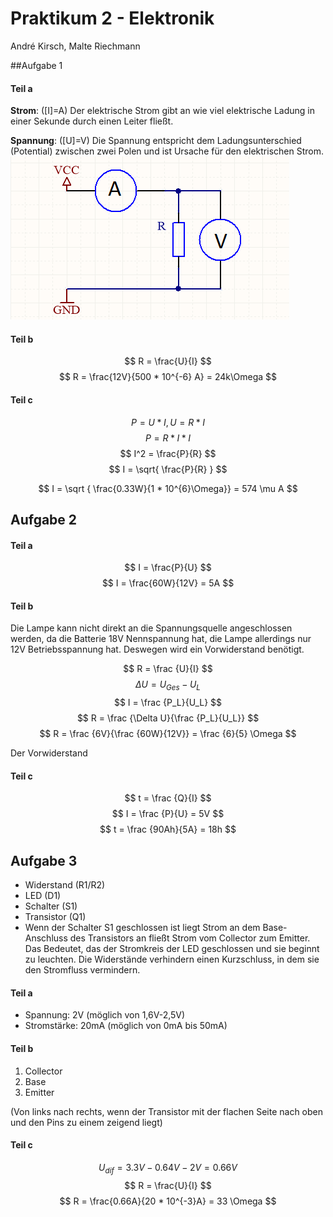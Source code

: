 # Praktikum 2 - Elektronik

André Kirsch, Malte Riechmann

##Aufgabe 1

#### Teil a

**Strom**: ([I]=A) Der elektrische Strom gibt an wie viel elektrische Ladung in einer Sekunde durch einen Leiter fließt.

**Spannung**: ([U]=V) Die Spannung entspricht dem Ladungsunterschied (Potential) zwischen zwei Polen und ist Ursache für den elektrischen Strom.
![1a](1a.png)



#### Teil b

$$
R = \frac{U}{I}
$$
$$
R = \frac{12V}{500 * 10^{-6} A} = 24k\Omega
$$

#### Teil c

$$
P = U * I, U = R * I
$$
$$
P = R * I * I
$$
$$
I^2 = \frac{P}{R}
$$
$$
I = \sqrt{ \frac{P}{R} }
$$

$$
I = \sqrt { \frac{0.33W}{1 * 10^{6}\Omega}} = 574 \mu A
$$

## Aufgabe  2

#### Teil a

$$
I = \frac{P}{U}
$$
$$
I = \frac{60W}{12V} = 5A
$$

#### Teil b

Die Lampe kann nicht direkt an die Spannungsquelle angeschlossen werden, da die Batterie 18V Nennspannung hat, die Lampe allerdings nur 12V Betriebsspannung hat. Deswegen wird ein Vorwiderstand benötigt.

$$
R = \frac {U}{I}
$$
$$
\Delta U = U_{Ges} - U_L
$$
$$
I = \frac {P_L}{U_L}
$$
$$
R = \frac {\Delta U}{\frac {P_L}{U_L}}
$$
$$
R = \frac {6V}{\frac {60W}{12V}} = \frac {6}{5} \Omega
$$

Der Vorwiderstand

#### Teil c

$$
t = \frac {Q}{I}
$$
$$
I = \frac {P}{U} = 5V
$$
$$
t = \frac {90Ah}{5A} = 18h
$$

## Aufgabe 3

* Widerstand (R1/R2)
* LED (D1)
* Schalter (S1)
* Transistor (Q1)
* Wenn der Schalter S1 geschlossen ist liegt Strom an dem Base-Anschluss des Transistors an fließt Strom vom Collector zum Emitter. Das Bedeutet, das der Stromkreis der LED geschlossen und sie beginnt zu leuchten. Die Widerstände verhindern einen Kurzschluss, in dem sie den Stromfluss vermindern.

#### Teil a

* Spannung:  2V (möglich von 1,6V-2,5V)
* Stromstärke: 20mA (möglich von 0mA bis 50mA)

#### Teil b

1. Collector
2. Base
3. Emitter

(Von links nach rechts, wenn der Transistor mit der flachen Seite nach oben und den Pins zu einem zeigend liegt)

#### Teil c

$$
U_{dif} = 3.3V - 0.64V -2V = 0.66V
$$
$$
R = \frac{U}{I}
$$
$$
R = \frac{0.66A}{20 * 10^{-3}A} = 33 \Omega
$$
